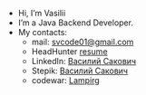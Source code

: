 - Hi, I’m Vasilii
- I’m a Java Backend Developer.
- My contacts:
  - mail: svcode01@gmail.com
  - HeadHunter [resume](https://spb.hh.ru/applicant/resumes/view?resume=22e484f6ff0b81c6ae0039ed1f713442533247)
  - LinkedIn: [Василий Сакович](https://www.linkedin.com/in/vasilii-sakovich/)
  - Stepik: [Василий Сакович](https://stepik.org/users/78820054)
  - codewar: [Lampirg](https://www.codewars.com/users/Lampirg)
<!---
Lampirg/Lampirg is a ✨ special ✨ repository because its `README.md` (this file) appears on your GitHub profile.
You can click the Preview link to take a look at your changes.
--->
